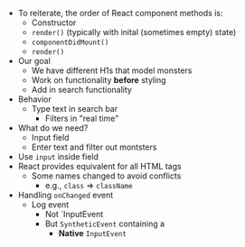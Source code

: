 
- To reiterate, the order of React component methods is:
	- Constructor
	- `render()` (typically with inital (sometimes empty) state)
	- `componentDidMount()`
	- `render()`
- Our goal
	- We have different H1s that model monsters
	- Work on functionality **before** styling
	- Add in search functionality
- Behavior
	- Type text in search bar
		- Filters in "real time"
- What do we need?
	- Input field
	- Enter text and filter out montsters
- Use `input` inside field
- React provides equivalent for all HTML tags
	- Some names changed to avoid conflicts
		- e.g., `class` => `className`
- Handling `onChanged` event
	- Log event
		- Not `InputEvent
		- But `SyntheticEvent` containing a
			- **Native** `InputEvent`